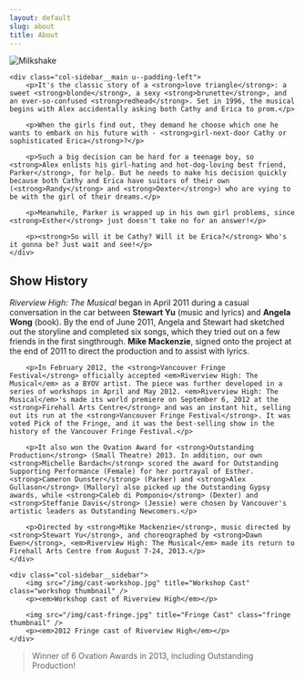 ```yaml
---
layout: default
slug: about
title: About
---
```


<div class="col-sidebar">
    <div class="col-sidebar__sidebar">
        <img src="/img/circle-milkshake.png" title="Milkshake" class="thumbnail milkshake" />
    </div>

    <div class="col-sidebar__main u--padding-left">
        <p>It's the classic story of a <strong>love triangle</strong>: a sweet <strong>blonde</strong>, a sexy <strong>brunette</strong>, and an ever-so-confused <strong>redhead</strong>. Set in 1996, the musical begins with Alex accidentally asking both Cathy and Erica to prom.</p>

        <p>When the girls find out, they demand he choose which one he wants to embark on his future with - <strong>girl-next-door Cathy or sophisticated Erica</strong>?</p>

        <p>Such a big decision can be hard for a teenage boy, so <strong>Alex enlists his girl-hating and hot-dog-loving best friend, Parker</strong>, for help. But he needs to make his decision quickly because both Cathy and Erica have suitors of their own (<strong>Randy</strong> and <strong>Dexter</strong>) who are vying to be with the girl of their dreams.</p>

        <p>Meanwhile, Parker is wrapped up in his own girl problems, since <strong>Esther</strong> just doesn't take no for an answer!</p>

        <p><strong>So will it be Cathy? Will it be Erica?</strong> Who's it gonna be? Just wait and see!</p>
    </div>
</div>

## Show History

<div class="col-sidebar">
    <div class="col-sidebar__main u--padding-right">
        <p><em>Riverview High: The Musical</em> began in April 2011 during a casual conversation in the car between <strong>Stewart Yu</strong> (music and lyrics) and <strong>Angela Wong</strong> (book). By the end of June 2011, Angela and Stewart had sketched out the storyline and completed six songs, which they tried out on a few friends in the first singthrough. <strong>Mike Mackenzie</strong>, signed onto the project at the end of 2011 to direct the production and to assist with lyrics.</p>

        <p>In February 2012, the <strong>Vancouver Fringe Festival</strong> officially accepted <em>Riverview High: The Musical</em> as a BYOV artist. The piece was further developed in a series of workshops in April and May 2012. <em>Riverview High: The Musical</em>'s made its world premiere on September 6, 2012 at the <strong>Firehall Arts Centre</strong> and was an instant hit, selling out its run at the <strong>Vancouver Fringe Festival</strong>. It was voted Pick of the Fringe, and it was the best-selling show in the history of the Vancouver Fringe Festival.</p>

        <p>It also won the Ovation Award for <strong>Outstanding Production</strong> (Small Theatre) 2013. In addition, our own <strong>Michelle Bardach</strong> scored the award for Outstanding Supporting Performance (Female) for her portrayal of Esther. <strong>Cameron Dunster</strong> (Parker) and <strong>Alex Gullason</strong> (Mallory) also picked up the Outstanding Gypsy awards, while <strong>Caleb di Pomponio</strong> (Dexter) and <strong>Steffanie Davis</strong> (Jessie) were chosen by Vancouver's artistic leaders as Outstanding Newcomers.</p>

        <p>Directed by <strong>Mike Mackenzie</strong>, music directed by <strong>Stewart Yu</strong>, and choreographed by <strong>Dawn Ewen</strong>, <em>Riverview High: The Musical</em> made its return to Firehall Arts Centre from August 7-24, 2013.</p>
    </div>

    <div class="col-sidebar__sidebar">
        <img src="/img/cast-workshop.jpg" title="Workshop Cast" class="workshop thumbnail" />
        <p><em>Workshop cast of Riverview High</em></p>

        <img src="/img/cast-fringe.jpg" title="Fringe Cast" class="fringe thumbnail" />
        <p><em>2012 Fringe cast of Riverview High</em></p>
    </div>
</div>

<blockquote class="callout">
    <p class="callout__content">
        Winner of 6 Ovation Awards in 2013, including Outstanding Production!
    </p>
</blockquote>
